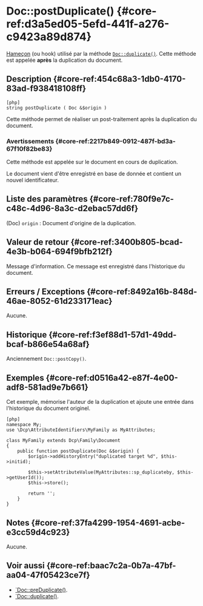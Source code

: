 # Doc::postDuplicate() {#core-ref:d3a5ed05-5efd-441f-a276-c9423a89d874}

<div class="short-description" markdown="1">  

[Hameçon][hook] (ou hook) utilisé par la méthode [`Doc::duplicate()`][doccopy].
Cette méthode est appelée **après** la duplication du document.

</div>

## Description {#core-ref:454c68a3-1db0-4170-83ad-f938418108ff}

    [php]
    string postDuplicate ( Doc &$origin )

Cette méthode permet de réaliser un post-traitement après la duplication du
document.

### Avertissements {#core-ref:2217b849-0912-487f-bd3a-67f10f82be83}

Cette méthode est appelée sur le document en cours de duplication.

Le document vient d'être enregistré en base de donnée et contient un nouvel 
identificateur.

## Liste des paramètres {#core-ref:780f9e7c-c48c-4d96-8a3c-d2ebac57dd6f}

(Doc) `origin`
:   Document d'origine de la duplication.

## Valeur de retour {#core-ref:3400b805-bcad-4e3b-b064-694f9bfb212f}

Message d'information. Ce message est enregistré dans l'historique du document.

## Erreurs / Exceptions {#core-ref:8492a16b-848d-46ae-8052-61d233171eac}

Aucune.

## Historique {#core-ref:f3ef88d1-57d1-49dd-bcaf-b866e54a68af}

Anciennement `Doc::postCopy()`.


## Exemples {#core-ref:d0516a42-e87f-4e00-adf8-581ad9e7b661}

Cet exemple, mémorise l'auteur de la duplication et ajoute une entrée dans
l'historique du document originel.

    [php]
    namespace My;
    use \Dcp\AttributeIdentifiers\MyFamily as MyAttributes;
    
    class MyFamily extends Dcp\Family\Document
    {
        public function postDuplicate(Doc &$origin) {
            $origin->addHistoryEntry("duplicated target %d", $this->initid);
            
            $this->setAttributeValue(MyAttributes::sp_duplicateby, $this->getUserId());
            $this->store();
            
            return '';
        }
    }

## Notes {#core-ref:37fa4299-1954-4691-acbe-e3cc59d4c923}

Aucune.

## Voir aussi {#core-ref:baac7c2a-0b7a-47bf-aa04-47f05423ce7f}


*   [`Doc::preDuplicate()][precopy].
*   [`Doc::duplicate()][doccopy].

<!-- links -->
[doccopy]:      #core-ref:f7d4f454-0e45-40bd-9f4c-b149ab620295
[precopy]:      #core-ref:d3a5ed05-5efd-441f-a276-c9423a89d874
[postcopy]:     #core-ref:d3a5ed05-5efd-441f-a276-c9423a89d874
[hook]:             http://fr.wikipedia.org/wiki/Hook_(informatique) "Définition de Hook sur wikipedia"
